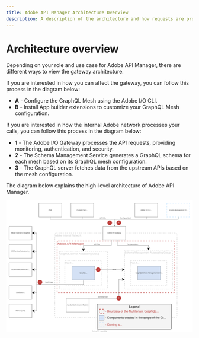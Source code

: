 ```yaml
---
title: Adobe API Manager Architecture Overview
description: A description of the architecture and how requests are processed inside Adobe API Manager.
---
```


# Architecture overview

Depending on your role and use case for Adobe API Manager, there are different ways to view the gateway architecture.

If you are interested in how you can affect the gateway, you can follow this process in the diagram below:

-  **A** - Configure the GraphQL Mesh using the Adobe I/O CLI.
-  **B** - Install App builder extensions to customize your GraphQL Mesh configuration.

If you are interested in how the internal Adobe network processes your calls, you can follow this process in the diagram below:

-  **1** - The Adobe I/O Gateway processes the API requests, providing monitoring, authentication, and security.
-  **2** - The Schema Management Service generates a GraphQL schema for each mesh based on its GraphQL mesh configuration.
-  **3** - The GraphQL server fetches data from the upstream APIs based on the mesh configuration.

The diagram below explains the high-level architecture of Adobe API Manager.

![architecture diagram](../_images/adobe-api-manager-architecture.svg)
